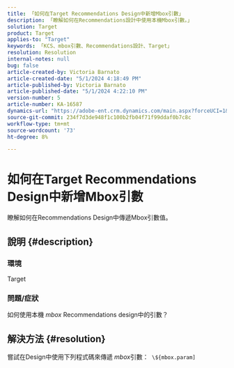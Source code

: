 ```yaml
---
title: 「如何在Target Recommendations Design中新增Mbox引數」
description: 「瞭解如何在Recommendations設計中使用本機Mbox引數。」
solution: Target
product: Target
applies-to: "Target"
keywords: 「KCS、mbox引數、Recommendations設計、Target」
resolution: Resolution
internal-notes: null
bug: false
article-created-by: Victoria Barnato
article-created-date: "5/1/2024 4:18:49 PM"
article-published-by: Victoria Barnato
article-published-date: "5/1/2024 4:22:10 PM"
version-number: 5
article-number: KA-16587
dynamics-url: "https://adobe-ent.crm.dynamics.com/main.aspx?forceUCI=1&pagetype=entityrecord&etn=knowledgearticle&id=fe14847c-d607-ef11-9f89-000d3a372703"
source-git-commit: 234f7d3de948f1c100b2fb04f71f99ddaf0b7c8c
workflow-type: tm+mt
source-wordcount: '73'
ht-degree: 8%

---
```


# 如何在Target Recommendations Design中新增Mbox引數


瞭解如何在Recommendations Design中傳遞Mbox引數值。

## 說明 {#description}


### <b>環境</b>

Target



### <b>問題/症狀</b>

如何使用本機 *mbox* Recommendations design中的引數？


## 解決方法 {#resolution}


嘗試在Design中使用下列程式碼來傳遞 *mbox*&#x200B;引數：  `\${mbox.param]`
